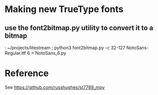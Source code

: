 # Making new TrueType fonts

## use the font2bitmap.py utility to convert it to a bitmap

: ~/projects/litestream ; python3 font2bitmap.py -c 32-127 NotoSans-Regular.ttf 6 > NotoSans_6.py

# Reference
See https://github.com/russhughes/st7789_mpy